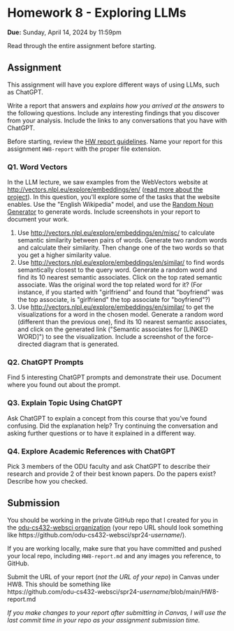 # Homework 8 - Exploring LLMs
**Due:** Sunday, April 14, 2024 by 11:59pm

Read through the entire assignment before starting.  

## Assignment

This assignment will have you explore different ways of using LLMs, such as ChatGPT.  

Write a report that answers and *explains how you arrived at the answers* to the following questions.  Include any interesting findings that you discover from your analysis.  Include the links to any conversations that you have with ChatGPT.
 
Before starting, review the [HW report guidelines](getting-started/reports.md).  Name your report for this assignment `HW8-report` with the proper file extension. 

### Q1. Word Vectors

In the LLM lecture, we saw examples from the WebVectors website at <http://vectors.nlpl.eu/explore/embeddings/en/> ([read more about the project](http://vectors.nlpl.eu/explore/embeddings/en/about/)). In this question, you'll explore some of the tasks that the website enables. Use the "English Wikipedia" model, and use the [Random Noun Generator](https://randomwordgenerator.com/noun.php) to generate words.  Include screenshots in your report to document your work.

1. Use <http://vectors.nlpl.eu/explore/embeddings/en/misc/> to calculate semantic similarity between pairs of words.  Generate two random words and calculate their similarity.  Then change one of the two words so that you get a higher similarity value.
2. Use <http://vectors.nlpl.eu/explore/embeddings/en/similar/> to find words semantically closest to the query word. Generate a random word and find its 10 nearest semantic associates.  Click on the top rated semantic associate. Was the original word the top related word for it?  (For instance, if you started with "girlfriend" and found that "boyfriend" was the top associate, is "girlfriend" the top associate for "boyfriend"?)
3. Use <http://vectors.nlpl.eu/explore/embeddings/en/similar/> to get the visualizations for a word in the chosen model.  Generate a random word (different than the previous one), find its 10 nearest semantic associates, and click on the generated link ("Semantic associates for [LINKED WORD]") to see the visualization.  Include a screenshot of the force-directed diagram that is generated.

### Q2. ChatGPT Prompts

Find 5 interesting ChatGPT prompts and demonstrate their use. Document where you found out about the prompt.

### Q3. Explain Topic Using ChatGPT

Ask ChatGPT to explain a concept from this course that you’ve found confusing. Did the explanation help? Try continuing the conversation and asking further questions or to have it explained in a different way. 

### Q4. Explore Academic References with ChatGPT

Pick 3 members of the ODU faculty and ask ChatGPT to describe their research and provide 2 of their best known papers. Do the papers exist? Describe how you checked. 

## Submission

You should be working in the private GitHub repo that I created for you in the [odu-cs432-websci organization](https://github.com/odu-cs432-websci/) (your repo URL should look something like https<nolink>://github.com/odu-cs432-websci/spr24-*username*/). 

If you are working locally, make sure that you have committed and pushed your local repo, including `HW8-report.md` and any images you reference, to GitHub. 

Submit the URL of your report (*not the URL of your repo*) in Canvas under HW8. This should be something like  
https<nolink>://github.com/odu-cs432-websci/spr24-*username*/blob/main/HW8-report.md

*If you make changes to your report after submitting in Canvas, I will use the last commit time in your repo as your assignment submission time.*
